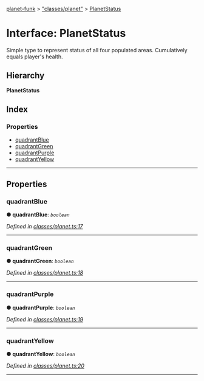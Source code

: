 [planet-funk](../README.md) > ["classes/planet"](../modules/_classes_planet_.md) > [PlanetStatus](../interfaces/_classes_planet_.planetstatus.md)

# Interface: PlanetStatus

Simple type to represent status of all four populated areas. Cumulatively equals player's health.

## Hierarchy

**PlanetStatus**

## Index

### Properties

* [quadrantBlue](_classes_planet_.planetstatus.md#quadrantblue)
* [quadrantGreen](_classes_planet_.planetstatus.md#quadrantgreen)
* [quadrantPurple](_classes_planet_.planetstatus.md#quadrantpurple)
* [quadrantYellow](_classes_planet_.planetstatus.md#quadrantyellow)

---

## Properties

<a id="quadrantblue"></a>

###  quadrantBlue

**● quadrantBlue**: *`boolean`*

*Defined in [classes/planet.ts:17](https://github.com/WilliamRADFunk/planet-funk/blob/7d5bd70/src/classes/planet.ts#L17)*

___
<a id="quadrantgreen"></a>

###  quadrantGreen

**● quadrantGreen**: *`boolean`*

*Defined in [classes/planet.ts:18](https://github.com/WilliamRADFunk/planet-funk/blob/7d5bd70/src/classes/planet.ts#L18)*

___
<a id="quadrantpurple"></a>

###  quadrantPurple

**● quadrantPurple**: *`boolean`*

*Defined in [classes/planet.ts:19](https://github.com/WilliamRADFunk/planet-funk/blob/7d5bd70/src/classes/planet.ts#L19)*

___
<a id="quadrantyellow"></a>

###  quadrantYellow

**● quadrantYellow**: *`boolean`*

*Defined in [classes/planet.ts:20](https://github.com/WilliamRADFunk/planet-funk/blob/7d5bd70/src/classes/planet.ts#L20)*

___

